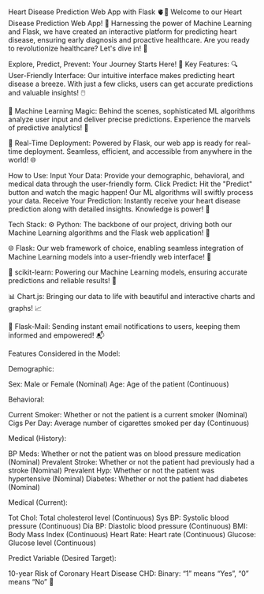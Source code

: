 Heart Disease Prediction Web App with Flask 🫀🚀
Welcome to our Heart Disease Prediction Web App! 
🌟 Harnessing the power of Machine Learning and Flask, we have created an interactive platform for predicting heart disease, ensuring early diagnosis and proactive healthcare. Are you ready to revolutionize healthcare? Let's dive in! 🏥

Explore, Predict, Prevent: Your Journey Starts Here! 🌟
Key Features:
🔍 User-Friendly Interface: Our intuitive interface makes predicting heart disease a breeze. With just a few clicks, users can get accurate predictions and valuable insights! 🖱️

🧠 Machine Learning Magic: Behind the scenes, sophisticated ML algorithms analyze user input and deliver precise predictions. Experience the marvels of predictive analytics! 🌟

🚀 Real-Time Deployment: Powered by Flask, our web app is ready for real-time deployment. Seamless, efficient, and accessible from anywhere in the world! 🌐

How to Use:
Input Your Data: Provide your demographic, behavioral, and medical data through the user-friendly form.
Click Predict: Hit the "Predict" button and watch the magic happen! Our ML algorithms will swiftly process your data.
Receive Your Prediction: Instantly receive your heart disease prediction along with detailed insights. Knowledge is power! 💪

Tech Stack:
⚙️ Python: The backbone of our project, driving both our Machine Learning algorithms and the Flask web application! 🐍

🌐 Flask: Our web framework of choice, enabling seamless integration of Machine Learning models into a user-friendly web interface! 🚀

🔬 scikit-learn: Powering our Machine Learning models, ensuring accurate predictions and reliable results! 🤝

📊 Chart.js: Bringing our data to life with beautiful and interactive charts and graphs! 📈

📧 Flask-Mail: Sending instant email notifications to users, keeping them informed and empowered! 📬

Features Considered in the Model:

Demographic:

Sex: Male or Female (Nominal)
Age: Age of the patient (Continuous)

Behavioral:

Current Smoker: Whether or not the patient is a current smoker (Nominal)
Cigs Per Day: Average number of cigarettes smoked per day (Continuous)

Medical (History):

BP Meds: Whether or not the patient was on blood pressure medication (Nominal)
Prevalent Stroke: Whether or not the patient had previously had a stroke (Nominal)
Prevalent Hyp: Whether or not the patient was hypertensive (Nominal)
Diabetes: Whether or not the patient had diabetes (Nominal)

Medical (Current):

Tot Chol: Total cholesterol level (Continuous)
Sys BP: Systolic blood pressure (Continuous)
Dia BP: Diastolic blood pressure (Continuous)
BMI: Body Mass Index (Continuous)
Heart Rate: Heart rate (Continuous)
Glucose: Glucose level (Continuous)

Predict Variable (Desired Target):

10-year Risk of Coronary Heart Disease CHD: Binary: “1” means “Yes”, “0” means “No” 🎯

